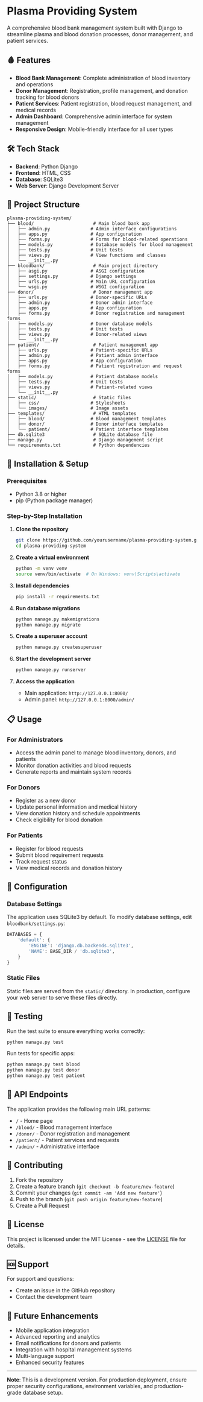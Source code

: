 # Plasma Providing System

A comprehensive blood bank management system built with Django to streamline plasma and blood donation processes, donor management, and patient services.

## 🩸 Features

- **Blood Bank Management**: Complete administration of blood inventory and operations
- **Donor Management**: Registration, profile management, and donation tracking for blood donors
- **Patient Services**: Patient registration, blood request management, and medical records
- **Admin Dashboard**: Comprehensive admin interface for system management
- **Responsive Design**: Mobile-friendly interface for all user types

## 🛠️ Tech Stack

- **Backend**: Python Django
- **Frontend**: HTML, CSS
- **Database**: SQLite3
- **Web Server**: Django Development Server

## 📁 Project Structure

```
plasma-providing-system/
├── blood/                      # Main blood bank app
│   ├── admin.py               # Admin interface configurations
│   ├── apps.py                # App configuration
│   ├── forms.py               # Forms for blood-related operations
│   ├── models.py              # Database models for blood management
│   ├── tests.py               # Unit tests
│   ├── views.py               # View functions and classes
│   └── __init__.py
├── bloodbank/                  # Main project directory
│   ├── asgi.py                # ASGI configuration
│   ├── settings.py            # Django settings
│   ├── urls.py                # Main URL configuration
│   └── wsgi.py                # WSGI configuration
├── donor/                      # Donor management app
│   ├── urls.py                # Donor-specific URLs
│   ├── admin.py               # Donor admin interface
│   ├── apps.py                # App configuration
│   ├── forms.py               # Donor registration and management forms
│   ├── models.py              # Donor database models
│   ├── tests.py               # Unit tests
│   ├── views.py               # Donor-related views
│   └── __init__.py
├── patient/                    # Patient management app
│   ├── urls.py                # Patient-specific URLs
│   ├── admin.py               # Patient admin interface
│   ├── apps.py                # App configuration
│   ├── forms.py               # Patient registration and request forms
│   ├── models.py              # Patient database models
│   ├── tests.py               # Unit tests
│   ├── views.py               # Patient-related views
│   └── __init__.py
├── static/                     # Static files
│   ├── css/                   # Stylesheets
│   └── images/                # Image assets
├── templates/                  # HTML templates
│   ├── blood/                 # Blood management templates
│   ├── donor/                 # Donor interface templates
│   └── patient/               # Patient interface templates
├── db.sqlite3                  # SQLite database file
├── manage.py                   # Django management script
└── requirements.txt            # Python dependencies
```

## 🚀 Installation & Setup

### Prerequisites

- Python 3.8 or higher
- pip (Python package manager)

### Step-by-Step Installation

1. **Clone the repository**
   ```bash
   git clone https://github.com/yourusername/plasma-providing-system.git
   cd plasma-providing-system
   ```

2. **Create a virtual environment**
   ```bash
   python -m venv venv
   source venv/bin/activate  # On Windows: venv\Scripts\activate
   ```

3. **Install dependencies**
   ```bash
   pip install -r requirements.txt
   ```

4. **Run database migrations**
   ```bash
   python manage.py makemigrations
   python manage.py migrate
   ```

5. **Create a superuser account**
   ```bash
   python manage.py createsuperuser
   ```

6. **Start the development server**
   ```bash
   python manage.py runserver
   ```

7. **Access the application**
   - Main application: `http://127.0.0.1:8000/`
   - Admin panel: `http://127.0.0.1:8000/admin/`

## 📋 Usage

### For Administrators
- Access the admin panel to manage blood inventory, donors, and patients
- Monitor donation activities and blood requests
- Generate reports and maintain system records

### For Donors
- Register as a new donor
- Update personal information and medical history
- View donation history and schedule appointments
- Check eligibility for blood donation

### For Patients
- Register for blood requests
- Submit blood requirement requests
- Track request status
- View medical records and donation history

## 🔧 Configuration

### Database Settings
The application uses SQLite3 by default. To modify database settings, edit `bloodbank/settings.py`:

```python
DATABASES = {
    'default': {
        'ENGINE': 'django.db.backends.sqlite3',
        'NAME': BASE_DIR / 'db.sqlite3',
    }
}
```

### Static Files
Static files are served from the `static/` directory. In production, configure your web server to serve these files directly.

## 🧪 Testing

Run the test suite to ensure everything works correctly:

```bash
python manage.py test
```

Run tests for specific apps:
```bash
python manage.py test blood
python manage.py test donor
python manage.py test patient
```

## 📝 API Endpoints

The application provides the following main URL patterns:

- `/` - Home page
- `/blood/` - Blood management interface
- `/donor/` - Donor registration and management
- `/patient/` - Patient services and requests
- `/admin/` - Administrative interface

## 🤝 Contributing

1. Fork the repository
2. Create a feature branch (`git checkout -b feature/new-feature`)
3. Commit your changes (`git commit -am 'Add new feature'`)
4. Push to the branch (`git push origin feature/new-feature`)
5. Create a Pull Request

## 📄 License

This project is licensed under the MIT License - see the [LICENSE](LICENSE) file for details.

## 🆘 Support

For support and questions:
- Create an issue in the GitHub repository
- Contact the development team

## 🔮 Future Enhancements

- Mobile application integration
- Advanced reporting and analytics
- Email notifications for donors and patients
- Integration with hospital management systems
- Multi-language support
- Enhanced security features

---

**Note**: This is a development version. For production deployment, ensure proper security configurations, environment variables, and production-grade database setup.